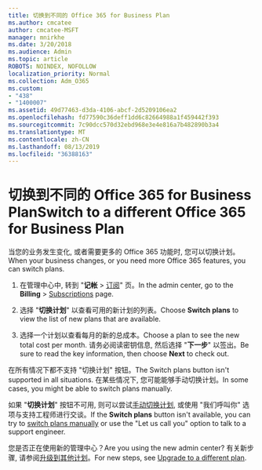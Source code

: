 ```yaml
---
title: 切换到不同的 Office 365 for Business Plan
ms.author: cmcatee
author: cmcatee-MSFT
manager: mnirkhe
ms.date: 3/20/2018
ms.audience: Admin
ms.topic: article
ROBOTS: NOINDEX, NOFOLLOW
localization_priority: Normal
ms.collection: Adm_O365
ms.custom:
- "438"
- "1400007"
ms.assetid: 49d77463-d3da-4106-abcf-2d5209106ea2
ms.openlocfilehash: fd77590c36deff1dd6c82664988a1f459442f393
ms.sourcegitcommit: 7c90dcc570d32ebd968e3e4e816a7b482890b3a4
ms.translationtype: MT
ms.contentlocale: zh-CN
ms.lasthandoff: 08/13/2019
ms.locfileid: "36388163"
---
```

# <a name="switch-to-a-different-office-365-for-business-plan"></a><span data-ttu-id="96f3f-102">切换到不同的 Office 365 for Business Plan</span><span class="sxs-lookup"><span data-stu-id="96f3f-102">Switch to a different Office 365 for Business Plan</span></span>

<span data-ttu-id="96f3f-103">当您的业务发生变化, 或者需要更多的 Office 365 功能时, 您可以切换计划。</span><span class="sxs-lookup"><span data-stu-id="96f3f-103">When your business changes, or you need more Office 365 features, you can switch plans.</span></span>
  
1. <span data-ttu-id="96f3f-104">在管理中心中, 转到 "**记帐** \> [订阅](https://go.microsoft.com/fwlink/p/?linkid=842054)" 页。</span><span class="sxs-lookup"><span data-stu-id="96f3f-104">In the admin center, go to the **Billing** \> [Subscriptions](https://go.microsoft.com/fwlink/p/?linkid=842054) page.</span></span>

2. <span data-ttu-id="96f3f-105">选择 "**切换计划**" 以查看可用的新计划的列表。</span><span class="sxs-lookup"><span data-stu-id="96f3f-105">Choose **Switch plans** to view the list of new plans that are available.</span></span>

3. <span data-ttu-id="96f3f-106">选择一个计划以查看每月的新的总成本。</span><span class="sxs-lookup"><span data-stu-id="96f3f-106">Choose a plan to see the new total cost per month.</span></span> <span data-ttu-id="96f3f-107">请务必阅读密钥信息, 然后选择 "**下一步**" 以签出。</span><span class="sxs-lookup"><span data-stu-id="96f3f-107">Be sure to read the key information, then choose **Next** to check out.</span></span>

<span data-ttu-id="96f3f-108">在所有情况下都不支持 "切换计划" 按钮。</span><span class="sxs-lookup"><span data-stu-id="96f3f-108">The Switch plans button isn't supported in all situations.</span></span> <span data-ttu-id="96f3f-109">在某些情况下, 您可能能够手动切换计划。</span><span class="sxs-lookup"><span data-stu-id="96f3f-109">In some cases, you might be able to switch plans manually.</span></span>
  
<span data-ttu-id="96f3f-110">如果 "**切换计划**" 按钮不可用, 则可以尝试[手动切换计划](https://docs.microsoft.com/en-us/office365/admin/misc/switch-plans-manually), 或使用 "我们呼叫你" 选项与支持工程师进行交谈。</span><span class="sxs-lookup"><span data-stu-id="96f3f-110">If the **Switch plans** button isn't available, you can try to [switch plans manually](https://docs.microsoft.com/en-us/office365/admin/misc/switch-plans-manually) or use the "Let us call you" option to talk to a support engineer.</span></span>
  
<span data-ttu-id="96f3f-111">您是否正在使用新的管理中心？</span><span class="sxs-lookup"><span data-stu-id="96f3f-111">Are you using the new admin center?</span></span> <span data-ttu-id="96f3f-112">有关新步骤, 请参阅[升级到其他计划](https://docs.microsoft.com/en-us/office365/admin/subscriptions-and-billing/upgrade-to-different-plan)。</span><span class="sxs-lookup"><span data-stu-id="96f3f-112">For new steps, see [Upgrade to a different plan](https://docs.microsoft.com/en-us/office365/admin/subscriptions-and-billing/upgrade-to-different-plan).</span></span>  